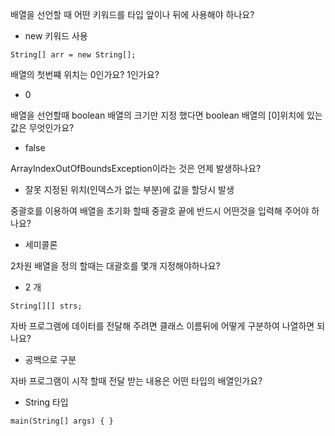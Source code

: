 배열을 선언할 때 어떤 키워드를 타입 앞이나 뒤에 사용해야 하나요?

- new 키워드 사용

```
String[] arr = new String[];
```

배열의 첫번쨰 위치는 0인가요? 1인가요?

- 0

배열을 선언할때 boolean  배열의 크기만 지정 했다면 boolean 배열의 [0]위치에 있는 값은 무엇인가요?

- false

ArrayIndexOutOfBoundsException이라는 것은 언제 발생하나요?

- 잘못 지정된 위치(인덱스가 없는 부분)에 값을 할당시 발생

중괄호를 이용하여 배열을 초기화 할때 중괄호 끝에 반드시 어떤것을 입력해 주어야 하나요?

- 세미콜론

2차원 배열을 정의 할때는 대괄호를 몇개 지정해야하나요?

- 2 개

```
String[][] strs;
```

자바 프로그램에 데이터를 전달해 주려면 클래스 이름뒤에 어떻게 구분하여 나열하면 되나요?

- 공백으로 구분

자바 프로그램이 시작 할때 전달 받는 내용은 어떤 타입의 배열인가요?

- String 타입

```
main(String[] args) { }
```

